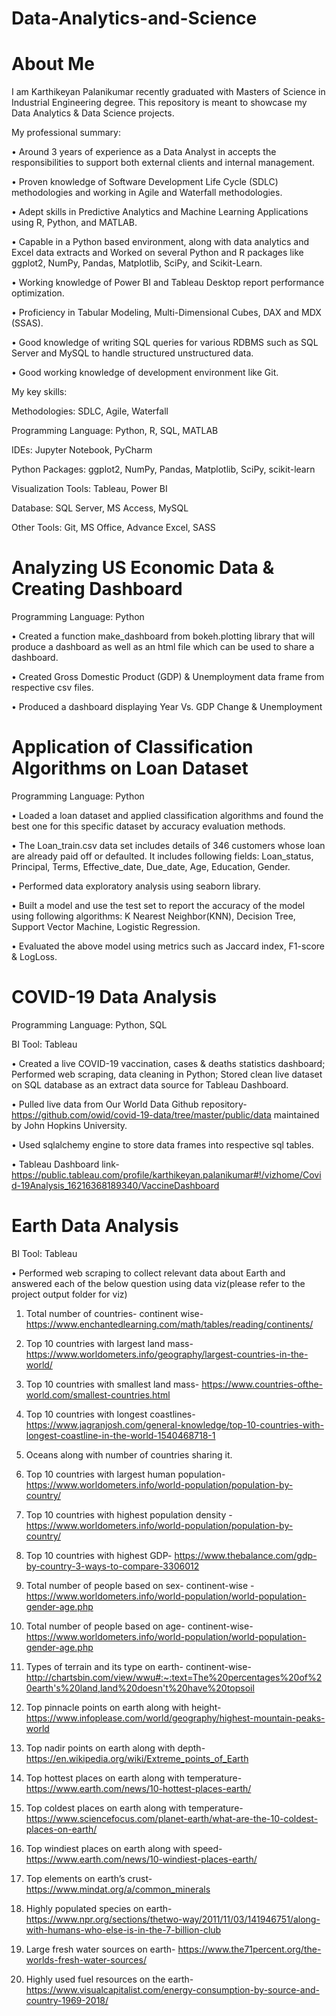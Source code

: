 # Data-Analytics-and-Science
# About Me
I am Karthikeyan Palanikumar recently graduated with Masters of Science in Industrial Engineering degree. This repository is meant to showcase my Data Analytics & Data Science projects. 

My professional summary:

• Around 3 years of experience as a Data Analyst in accepts the responsibilities to support both external clients and internal management.

• Proven knowledge of Software Development Life Cycle (SDLC) methodologies and working in Agile and Waterfall methodologies.

• Adept skills in Predictive Analytics and Machine Learning Applications using R, Python, and MATLAB. 

• Capable in a Python based environment, along with data analytics and Excel data extracts and Worked on several Python and R packages like ggplot2, NumPy, Pandas, Matplotlib, SciPy, and Scikit-Learn. 

• Working knowledge of Power BI and Tableau Desktop report performance optimization. 

• Proficiency in Tabular Modeling, Multi-Dimensional Cubes, DAX and MDX (SSAS). 

• Good knowledge of writing SQL queries for various RDBMS such as SQL Server and MySQL to handle structured unstructured data.

• Good working knowledge of development environment like Git.

My key skills:

Methodologies: SDLC, Agile, Waterfall

Programming Language: Python, R, SQL, MATLAB

IDEs: Jupyter Notebook, PyCharm

Python Packages: ggplot2, NumPy, Pandas, Matplotlib, SciPy, scikit-learn

Visualization Tools: Tableau, Power BI

Database: SQL Server, MS Access, MySQL

Other Tools: Git, MS Office, Advance Excel, SASS

# Analyzing US Economic Data & Creating Dashboard

Programming Language: Python

•	Created a function make_dashboard from bokeh.plotting library that will produce a dashboard as well as an html file which can be used to share a dashboard. 

•	Created Gross Domestic Product (GDP) & Unemployment data frame from respective csv files. 

•	Produced a dashboard displaying Year Vs. GDP Change & Unemployment 

# Application of Classification Algorithms on Loan Dataset

Programming Language: Python

•	Loaded a loan dataset and applied classification algorithms and found the best one for this specific dataset by accuracy evaluation methods.

•	The Loan_train.csv data set includes details of 346 customers whose loan are already paid off or defaulted. It includes following fields: Loan_status, Principal, Terms, Effective_date, Due_date, Age, Education, Gender.

•	Performed data exploratory analysis using seaborn library. 

•	Built a model and use the test set to report the accuracy of the model using following algorithms: K Nearest Neighbor(KNN), Decision Tree, Support Vector Machine, Logistic Regression.

•	Evaluated the above model using metrics such as Jaccard index, F1-score & LogLoss.

# COVID-19 Data Analysis

Programming Language: Python, SQL

BI Tool: Tableau

•	Created a live COVID-19 vaccination, cases & deaths statistics dashboard; Performed web scraping, data cleaning in Python; Stored clean live dataset on SQL database as an extract data source for Tableau Dashboard.

•	Pulled live data from Our World Data Github repository- https://github.com/owid/covid-19-data/tree/master/public/data maintained by John Hopkins University.

•	Used sqlalchemy engine to store data frames into respective sql tables.

•	Tableau Dashboard link- https://public.tableau.com/profile/karthikeyan.palanikumar#!/vizhome/Covid-19Analysis_16216368189340/VaccineDashboard

# Earth Data Analysis

BI Tool: Tableau

•	Performed web scraping to collect relevant data about Earth and answered each of the below question using data viz(please refer to the project output folder for viz) 

1.	Total number of countries- continent wise- https://www.enchantedlearning.com/math/tables/reading/continents/

2.	Top 10 countries with largest land mass- https://www.worldometers.info/geography/largest-countries-in-the-world/

3.	Top 10 countries with smallest land mass- https://www.countries-ofthe-world.com/smallest-countries.html

4.	Top 10 countries with longest coastlines- https://www.jagranjosh.com/general-knowledge/top-10-countries-with-longest-coastline-in-the-world-1540468718-1

5.	Oceans along with number of countries sharing it.

 
6.	Top 10 countries with largest human population- https://www.worldometers.info/world-population/population-by-country/

7.	Top 10 countries with highest population density - https://www.worldometers.info/world-population/population-by-country/


8.	Top 10 countries with highest GDP- https://www.thebalance.com/gdp-by-country-3-ways-to-compare-3306012

9.	Total number of people based on sex- continent-wise - https://www.worldometers.info/world-population/world-population-gender-age.php

10.	Total number of people based on age- continent-wise- https://www.worldometers.info/world-population/world-population-gender-age.php

11.	Types of terrain and its type on earth- continent-wise- http://chartsbin.com/view/wwu#:~:text=The%20percentages%20of%20earth's%20land,land%20doesn't%20have%20topsoil

12.	Top pinnacle points on earth along with height- https://www.infoplease.com/world/geography/highest-mountain-peaks-world

13.	Top nadir points on earth along with depth- https://en.wikipedia.org/wiki/Extreme_points_of_Earth

14.	Top hottest places on earth along with temperature- https://www.earth.com/news/10-hottest-places-earth/

15.	Top coldest places on earth along with temperature- https://www.sciencefocus.com/planet-earth/what-are-the-10-coldest-places-on-earth/

16.	Top windiest places on earth along with speed- https://www.earth.com/news/10-windiest-places-earth/

17.	Top elements on earth’s crust- https://www.mindat.org/a/common_minerals

18.	Highly populated species on earth- https://www.npr.org/sections/thetwo-way/2011/11/03/141946751/along-with-humans-who-else-is-in-the-7-billion-club

19.	Large fresh water sources on earth- https://www.the71percent.org/the-worlds-fresh-water-sources/

20.	Highly used fuel resources on the earth- https://www.visualcapitalist.com/energy-consumption-by-source-and-country-1969-2018/













